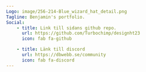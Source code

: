 ```yaml
---
Logo: image/256-214-Blue_wizard_hat_detail.png
Tagline: Benjamin's portfolio.
Social:
    - title: Link till sidans github repo.
      url: https://github.com/Turbochimp/designht23
      icon: fab fa-github

    - title: Länk till discord
      url: https://dbwebb.se/community
      icon: fab fa-discord
---
```

